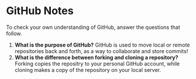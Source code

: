 # GitHub Notes

To check your own understanding of GitHub, answer the questions that follow.

1. **What is the purpose of GitHub?** GitHub is used to move local or remote repositories back and forth, as a way to collaborate and store commits!
1. **What is the difference between forking and cloning a repository?** Forking copies the repositry to your personal GitHub account,  while cloning makes a copy of the repository on your local server.